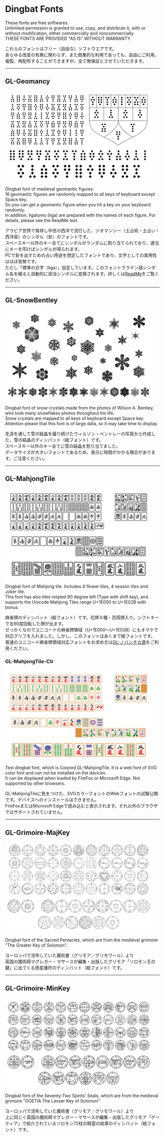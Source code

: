 # Dingbat Fonts

These fonts are free softwares.\
Unlimited permission is granted to use, copy, and distribute it, with or without modification, either commercially and noncommercially.\
THESE FONTS ARE PROVIDED "AS IS" WITHOUT WARRANTY.

これらのフォントはフリー（自由な）ソフトウエアです。\
あらゆる改変の有無に関わらず、また商業的な利用であっても、自由にご利用、複製、再配布することができますが、全て無保証とさせていただきます。 

******

## GL-Geomancy

<img src="https://github.com/Gutenberg-Labo/DingbatFonts/blob/main/documents/GL-Geomancy.svg" width="95%" alt="GL-Geomancy - Open Source Dingbat Font" />

Dingbat font of medieval geomantic figures.\
16 geomantic figures are randomly mapped to all keys of keyboard except Space key.\
So you can get a geomantic figure when you hit a key on your keyboard randomly.\
In addition, ligatures (liga) are prepared with the names of each figure. For details, please see the ReadMe text.

アラビア世界で発祥し中世の西洋で流行した、ジオマンシー（土占術・土占い・西洋易）のシンボル（卦）のフォントです。\
スペースキー以外のキー全てにシンボルがランダムに割り当てられており、適当にキーを叩けばシンボルが得られます。\
PCで卦を出すための占い用途を想定したフォントであり、文字としての実用性はほぼ皆無です。\
ただし「標準の合字（liga）」設定しています。このフォントでラテン語シンボル名を綴ると自動的に該当シンボルに変換されます。詳しくは[ReadMe](https://github.com/Gutenberg-Labo/DingbatFonts/blob/main/documents/GL-Geomancy-readme.txt)をご覧ください。

******

## GL-SnowBentley

<img src="https://github.com/Gutenberg-Labo/DingbatFonts/blob/main/documents/GL-SnowBentley.svg" width="95%" alt="GL-SnowBentley - Open Source Dingbat Font" />

Dingbat font of snow crystals made from the photos of Wilson A. Bentley, who took many snowflakes photos throughout his life.\
Snow crystals are mapped to all keys of keyboard except Space key.\
Attention please that this font is of large data, so it may take time to display.

生涯を通して雪の結晶を撮り続けたウィルソン・ベントレーの写真から作成した、雪の結晶のディンバット（絵フォント）です。\
スペースキー以外のキー全てに雪の結晶を割り当てました。\
データサイズが大きいフォントであるため、表示に時間がかかる場合があります。ご注意ください。

******

## GL-MahjongTile

<img src="https://github.com/Gutenberg-Labo/DingbatFonts/blob/main/documents/GL-MahjongTile.svg" width="95%" alt="GL-MahjongTile - Open Source Dingbat Font" />

Dingbat font of Mahjong tile. Includes 4 flower tiles, 4 season tiles and Joker tile.\
This font has also tiles rotated 90 degree left (Type with shift key), and supports the Unicode Mahjong Tiles range U+1E000 to U+1E02B with bonus.

麻雀牌のディンバット（絵フォント）です。花牌８種・百搭牌入り。シフトキーで左90度回転した牌が出ます。\
せっかくなのでユニコードの麻雀牌領域（U+1E000～U+1E02B）にもオマケで対応グリフを入れました。しかし、このフォントはあくまで絵フォントです。\
普通のユニコード麻雀牌領域対応フォントをお求め方は[GL-ノバンチカ源](https://github.com/Gutenberg-Labo/GL-NovantiquaMinamoto)をご利用ください。

### GL-MahjongTile-Clr

<img src="https://github.com/Gutenberg-Labo/DingbatFonts/blob/main/documents/GL-MahjongTile-Clr.svg" width="95%" alt="GL-MahjongTile-Clr - Open Source Dingbat Font" />

Test dingbat font, which is Colored GL-MahjongTile. It is a web font of SVG color font and can not be installed on the devices.\
It can be displayed when loaded by FireFox or Microsoft Edge. Not supported by other browsers.

GL-MahjongTileに色をつけた、SVGカラーフォントのWebフォントの試験公開です。デバイスへのインストールはできません。\
FireFoxまたはMicrosoft Edgeで読み込むと表示されます。それ以外のブラウザではサポートされていません。

******

## GL-Grimoire-MajKey

<img src="https://github.com/Gutenberg-Labo/DingbatFonts/blob/main/documents/GL-Grimoire-MajKey.svg" width="95%" alt="GL-Grimoire-MajKey - Open Source Dingbat Font" />

Dingbat font of the Sacred Pentacles, which are from the medieval grimoire "The Greater Key of Solomon".

ヨーロッパで流布していた魔術書（グリモア／グリモワール）より\
英国の魔術師マグレガー・マサースが編集・出版したグリモア「ソロモン王の鍵」に出てくる惑星護符のディンバット（絵フォント）です。

******

## GL-Grimoire-MinKey

<img src="https://github.com/Gutenberg-Labo/DingbatFonts/blob/main/documents/GL-Grimoire-MinKey.svg" width="95%" alt="GL-Grimoire-MinKey - Open Source Dingbat Font" />

Dingbat font of the Seventy-Two Spirits' Seals, which are from the medieval grimoire "GOETIA The Lesser Key of Solomon".

ヨーロッパで流布していた魔術書（グリモア／グリモワール）より\
上に同じく英国の魔術師マグレガー・マサースが編集・出版したグリモア「ゲーティア」で紹介されているソロモン72柱の精霊の紋章のディンバット（絵フォント）です。
